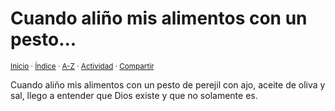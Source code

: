 # Cuando aliño mis alimentos con un pesto...
<sup>[Inicio](../../../../index.md) · [Índice](../../../../indices/reflexiones.md) · [A-Z](../../../../indices/alfabetico.md) · [Actividad](../../../../indices/actividad.md) · [Compartir](https://x.com/intent/tweet?text=Reflexiones%3A%20Cuando%20ali%C3%B1o%20mis%20alimentos%20con%20un%20pesto...%0A%E2%86%92%20https%3A%2F%2Fjucardus.github.io%2Fcontenido%2Fc%2Fu%2Fa%2Fcuando-alino-mis-alimentos-con.md%0A%0A%23rflxns_jucardus%0A%40jucardus)</sup>

Cuando aliño mis alimentos con un pesto de perejil con ajo, aceite de oliva y sal, llego a entender que Dios existe y que no solamente es.
